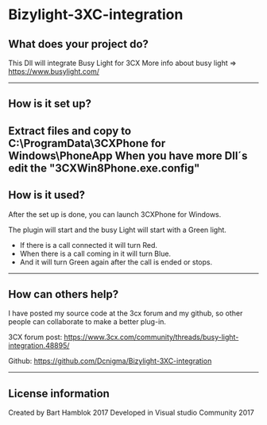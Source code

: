 # Bizylight-3XC-integration

What does your project do?
---------------------------------------------------------------------
This Dll will integrate Busy Light for 3CX
More info about busy light =>  https://www.busylight.com/

---------------------------------------------------------------------
How is it set up?
---------------------------------------------------------------------

Extract files and copy to C:\ProgramData\3CXPhone for Windows\PhoneApp
When you have more Dll´s edit the "3CXWin8Phone.exe.config"
---------------------------------------------------------------------
How is it used?
---------------------------------------------------------------------

After the set up is done, you can launch 3CXPhone for Windows.

The plugin will start and the busy Light will start with a Green light.

- If there is a call connected it will turn Red.
- When there is a call coming in it will turn Blue.
- And it will turn Green again after the call is ended or stops.

---------------------------------------------------------------------
How can others help?
---------------------------------------------------------------------
I have posted my source code at the 3cx forum and my github,
so other people can collaborate to make a better plug-in.

3CX forum post: https://www.3cx.com/community/threads/busy-light-integration.48895/

Github: https://github.com/Dcnigma/Bizylight-3XC-integration

---------------------------------------------------------------------
License information
---------------------------------------------------------------------
Created by Bart Hamblok 2017
Developed in Visual studio Community 2017





